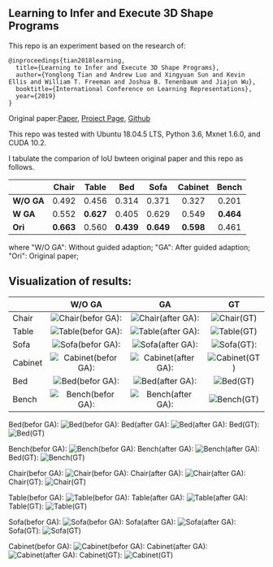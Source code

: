 ## Learning to Infer and Execute 3D Shape Programs
This repo is an experiment based on the research of:

```
@inproceedings{tian2018learning,
  title={Learning to Infer and Execute 3D Shape Programs},
  author={Yonglong Tian and Andrew Luo and Xingyuan Sun and Kevin Ellis and William T. Freeman and Joshua B. Tenenbaum and Jiajun Wu},
  booktitle={International Conference on Learning Representations},
  year={2019}
}
```
Original paper:[Paper](https://openreview.net/forum?id=rylNH20qFQ), [Project Page](http://shape2prog.csail.mit.edu), [Github](https://github.com/HobbitLong/shape2prog)



This repo was tested with Ubuntu 18.04.5 LTS, Python 3.6, Mxnet 1.6.0, and CUDA 10.2.


I tabulate the comparion of IoU bwteen original paper and this repo as follows.

|          |Chair | Table | Bed  | Sofa  | Cabinet |  Bench  |
|----------|:----:|:---:|:---:|:---:|:---:|:---:|
|  **W/O GA** | 0.492 | 0.456  | 0.314  | 0.371  |  0.327 | 0.201 |
| **W GA** | 0.552 | **0.627**  | 0.405  | 0.629  |  0.549  | **0.464** |
| **Ori** | **0.663** | 0.560 | **0.439**  | **0.649**  |  **0.598**  | 0.461 |

where
"W/O GA": Without guided adaption;
"GA": After guided adaption;
"Ori": Original paper;


## Visualization of results:



|          | W/O GA | GA | GT  |
|----------|:----:|:---:|:---:|
|Chair| ![Chair(befor GA):](https://github.com/huzhouxiang/shape2gram-mxnet/blob/main/output/chair/images/Before%20GA%201.png) | ![Chair(after GA):](https://github.com/huzhouxiang/shape2gram-mxnet/blob/main/output/chair/images/GA%201.png)  | ![Chair(GT)](https://github.com/huzhouxiang/shape2gram-mxnet/blob/main/output/chair/images/GT%201.png)|
|Table|![Table(befor GA):](https://github.com/huzhouxiang/shape2gram-mxnet/blob/main/output/table/images/Before%20GA%201.png)| ![Table(after GA):](https://github.com/huzhouxiang/shape2gram-mxnet/blob/main/output/table/images/GA%201.png) | ![Table(GT)](https://github.com/huzhouxiang/shape2gram-mxnet/blob/main/output/table/images/GT%201.png)|
|Sofa| ![Sofa(befor GA):](https://github.com/huzhouxiang/shape2gram-mxnet/blob/main/output/sofa/images/Before%20GA%201.png)|![Sofa(after GA):](https://github.com/huzhouxiang/shape2gram-mxnet/blob/main/output/sofa/images/GA%201.png)|![Sofa(GT):](https://github.com/huzhouxiang/shape2gram-mxnet/blob/main/output/sofa/images/GT%201.png)|
|Cabinet|![Cabinet(befor GA):](https://github.com/huzhouxiang/shape2gram-mxnet/blob/main/output/cabinet/images/Before%20GA%201.png) | ![Cabinet(after GA):](https://github.com/huzhouxiang/shape2gram-mxnet/blob/main/output/cabinet/images/GA%201.png)|![Cabinet(GT)](https://github.com/huzhouxiang/shape2gram-mxnet/blob/main/output/cabinet/images/GT%201.png)|
|Bed|![Bed(befor GA):](https://github.com/huzhouxiang/shape2gram-mxnet/blob/main/output/bed/images/Before%20GA%201.png)|![Bed(after GA):](https://github.com/huzhouxiang/shape2gram-mxnet/blob/main/output/bed/images/GA%201.png)|![Bed(GT)](https://github.com/huzhouxiang/shape2gram-mxnet/blob/main/output/bed/images/GT%201.png)|
|Bench|![Bench(befor GA):](https://github.com/huzhouxiang/shape2gram-mxnet/blob/main/output/bench/images/Before%20GA%201.png)|![Bench(after GA):](https://github.com/huzhouxiang/shape2gram-mxnet/blob/main/output/bench/images/GA%201.png)|![Bench(GT)](https://github.com/huzhouxiang/shape2gram-mxnet/blob/main/output/bench/images/GT%201.png)|


Bed(befor GA):
![Bed(befor GA):](https://github.com/huzhouxiang/shape2gram-mxnet/blob/main/output/bed/images/Before%20GA%201.png)
Bed(after GA):
![Bed(after GA):](https://github.com/huzhouxiang/shape2gram-mxnet/blob/main/output/bed/images/GA%201.png)
Bed(GT):
![Bed(GT)](https://github.com/huzhouxiang/shape2gram-mxnet/blob/main/output/bed/images/GT%201.png)


Bench(befor GA):
![Bench(befor GA):](https://github.com/huzhouxiang/shape2gram-mxnet/blob/main/output/bench/images/Before%20GA%201.png)
Bench(after GA):
![Bench(after GA):](https://github.com/huzhouxiang/shape2gram-mxnet/blob/main/output/bench/images/GA%201.png)
Bed(GT):
![Bench(GT)](https://github.com/huzhouxiang/shape2gram-mxnet/blob/main/output/bench/images/GT%201.png)


Chair(befor GA):
![Chair(befor GA):](https://github.com/huzhouxiang/shape2gram-mxnet/blob/main/output/chair/images/Before%20GA%201.png)
Chair(after GA):
![Chair(after GA):](https://github.com/huzhouxiang/shape2gram-mxnet/blob/main/output/chair/images/GA%201.png)
Chair(GT):
![Chair(GT)](https://github.com/huzhouxiang/shape2gram-mxnet/blob/main/output/chair/images/GT%201.png)

Table(befor GA):
![Table(befor GA):](https://github.com/huzhouxiang/shape2gram-mxnet/blob/main/output/table/images/Before%20GA%201.png)
Table(after GA):
![Table(after GA):](https://github.com/huzhouxiang/shape2gram-mxnet/blob/main/output/table/images/GA%201.png)
Table(GT):
![Table(GT)](https://github.com/huzhouxiang/shape2gram-mxnet/blob/main/output/table/images/GT%201.png)

Sofa(befor GA):
![Sofa(befor GA):](https://github.com/huzhouxiang/shape2gram-mxnet/blob/main/output/sofa/images/Before%20GA%201.png)
Sofa(after GA):
![Sofa(after GA):](https://github.com/huzhouxiang/shape2gram-mxnet/blob/main/output/sofa/images/GA%201.png)
Sofa(GT):
![Sofa(GT)](https://github.com/huzhouxiang/shape2gram-mxnet/blob/main/output/sofa/images/GT%201.png)


Cabinet(befor GA):
![Cabinet(befor GA):](https://github.com/huzhouxiang/shape2gram-mxnet/blob/main/output/cabinet/images/Before%20GA%201.png)
Cabinet(after GA):
![Cabinet(after GA):](https://github.com/huzhouxiang/shape2gram-mxnet/blob/main/output/cabinet/images/GA%201.png)
Cabinet(GT):
![Cabinet(GT)](https://github.com/huzhouxiang/shape2gram-mxnet/blob/main/output/cabinet/images/GT%201.png)




